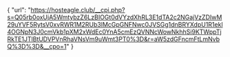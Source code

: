 {
  "url": "https://hosteagle.club/__cpi.php?s=Q05rb0oxUjA5WmtybzZ6LzBIOGt0dVYzdXhRL3E1dTA2c2NGajVzZDIwM29uYVF5RytsV0xvRWR1M2RUb3lMcGpGNFNwc0JVSGg1dnBRYXdpU1R1ekl4OGNpN3J0cmVkb1pXM2xWdEc0YnA5cmEzQVNNcWowNkhhSi9KTWppTjRkTE1JTlBtUDVPVnRhaVNsVm9uWmt3PT0%3D&r=aW5zdGFncmFtLmNvbQ%3D%3D&__cpo=1"
}
